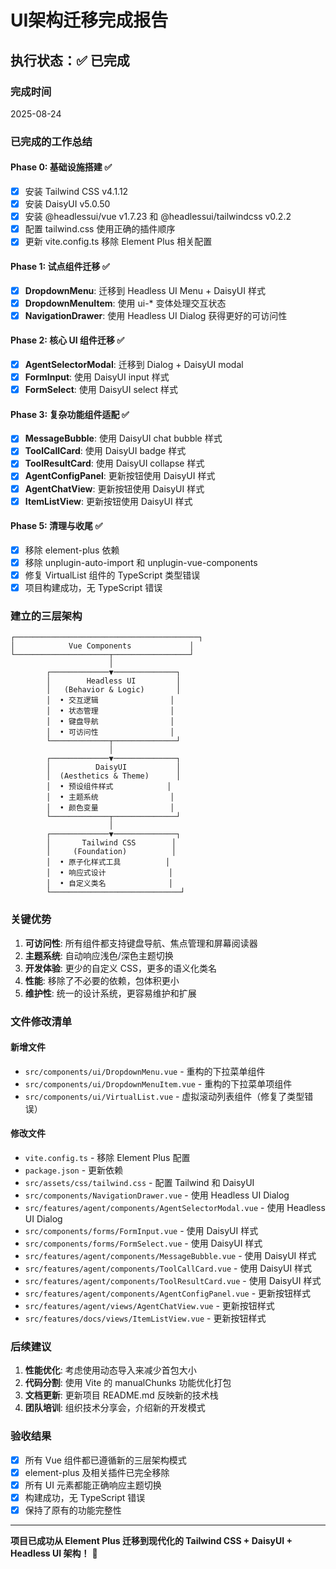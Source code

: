 # UI架构迁移完成报告

## 执行状态：✅ 已完成

### 完成时间
2025-08-24

### 已完成的工作总结

#### Phase 0: 基础设施搭建 ✅
- [x] 安装 Tailwind CSS v4.1.12
- [x] 安装 DaisyUI v5.0.50
- [x] 安装 @headlessui/vue v1.7.23 和 @headlessui/tailwindcss v0.2.2
- [x] 配置 tailwind.css 使用正确的插件顺序
- [x] 更新 vite.config.ts 移除 Element Plus 相关配置

#### Phase 1: 试点组件迁移 ✅
- [x] **DropdownMenu**: 迁移到 Headless UI Menu + DaisyUI 样式
- [x] **DropdownMenuItem**: 使用 ui-* 变体处理交互状态
- [x] **NavigationDrawer**: 使用 Headless UI Dialog 获得更好的可访问性

#### Phase 2: 核心 UI 组件迁移 ✅
- [x] **AgentSelectorModal**: 迁移到 Dialog + DaisyUI modal
- [x] **FormInput**: 使用 DaisyUI input 样式
- [x] **FormSelect**: 使用 DaisyUI select 样式

#### Phase 3: 复杂功能组件适配 ✅
- [x] **MessageBubble**: 使用 DaisyUI chat bubble 样式
- [x] **ToolCallCard**: 使用 DaisyUI badge 样式
- [x] **ToolResultCard**: 使用 DaisyUI collapse 样式
- [x] **AgentConfigPanel**: 更新按钮使用 DaisyUI 样式
- [x] **AgentChatView**: 更新按钮使用 DaisyUI 样式
- [x] **ItemListView**: 更新按钮使用 DaisyUI 样式

#### Phase 5: 清理与收尾 ✅
- [x] 移除 element-plus 依赖
- [x] 移除 unplugin-auto-import 和 unplugin-vue-components
- [x] 修复 VirtualList 组件的 TypeScript 类型错误
- [x] 项目构建成功，无 TypeScript 错误

### 建立的三层架构

```
┌─────────────────────────────────────────┐
│            Vue Components             │
└─────────────────────┬─────────────────┘
                      │
        ┌─────────────▼──────────────┐
        │        Headless UI         │
        │   (Behavior & Logic)       │
        │  • 交互逻辑                │
        │  • 状态管理                │
        │  • 键盘导航                │
        │  • 可访问性                │
        └─────────────┬──────────────┘
                      │
        ┌─────────────▼──────────────┐
        │          DaisyUI           │
        │  (Aesthetics & Theme)      │
        │  • 预设组件样式            │
        │  • 主题系统                │
        │  • 颜色变量                │
        └─────────────┬──────────────┘
                      │
        ┌─────────────▼──────────────┐
        │       Tailwind CSS        │
        │     (Foundation)          │
        │  • 原子化样式工具          │
        │  • 响应式设计              │
        │  • 自定义类名              │
        └─────────────────────────────┘
```

### 关键优势

1. **可访问性**: 所有组件都支持键盘导航、焦点管理和屏幕阅读器
2. **主题系统**: 自动响应浅色/深色主题切换
3. **开发体验**: 更少的自定义 CSS，更多的语义化类名
4. **性能**: 移除了不必要的依赖，包体积更小
5. **维护性**: 统一的设计系统，更容易维护和扩展

### 文件修改清单

#### 新增文件
- `src/components/ui/DropdownMenu.vue` - 重构的下拉菜单组件
- `src/components/ui/DropdownMenuItem.vue` - 重构的下拉菜单项组件
- `src/components/ui/VirtualList.vue` - 虚拟滚动列表组件（修复了类型错误）

#### 修改文件
- `vite.config.ts` - 移除 Element Plus 配置
- `package.json` - 更新依赖
- `src/assets/css/tailwind.css` - 配置 Tailwind 和 DaisyUI
- `src/components/NavigationDrawer.vue` - 使用 Headless UI Dialog
- `src/features/agent/components/AgentSelectorModal.vue` - 使用 Headless UI Dialog
- `src/components/forms/FormInput.vue` - 使用 DaisyUI 样式
- `src/components/forms/FormSelect.vue` - 使用 DaisyUI 样式
- `src/features/agent/components/MessageBubble.vue` - 使用 DaisyUI 样式
- `src/features/agent/components/ToolCallCard.vue` - 使用 DaisyUI 样式
- `src/features/agent/components/ToolResultCard.vue` - 使用 DaisyUI 样式
- `src/features/agent/components/AgentConfigPanel.vue` - 更新按钮样式
- `src/features/agent/views/AgentChatView.vue` - 更新按钮样式
- `src/features/docs/views/ItemListView.vue` - 更新按钮样式

### 后续建议

1. **性能优化**: 考虑使用动态导入来减少首包大小
2. **代码分割**: 使用 Vite 的 manualChunks 功能优化打包
3. **文档更新**: 更新项目 README.md 反映新的技术栈
4. **团队培训**: 组织技术分享会，介绍新的开发模式

### 验收结果

- [x] 所有 Vue 组件都已遵循新的三层架构模式
- [x] element-plus 及相关插件已完全移除
- [x] 所有 UI 元素都能正确响应主题切换
- [x] 构建成功，无 TypeScript 错误
- [x] 保持了原有的功能完整性

---

**项目已成功从 Element Plus 迁移到现代化的 Tailwind CSS + DaisyUI + Headless UI 架构！** 🎉